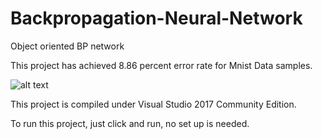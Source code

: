 # Backpropagation-Neural-Network
Object oriented BP network

This project has achieved 8.86 percent error rate for Mnist Data samples.

![alt text](https://sandcatgo.com/files/mycat.png)

This project is compiled under Visual Studio 2017 Community Edition.

To run this project, just click and run, no set up is needed.
